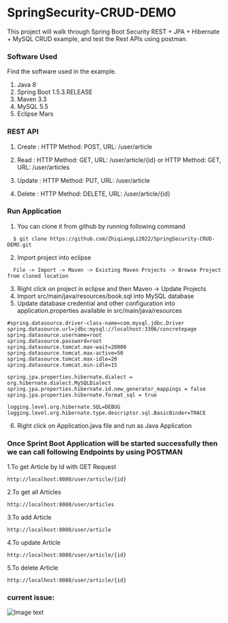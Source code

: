 # SpringSecurity-CRUD-DEMO
This project will walk through Spring Boot Security REST + JPA + Hibernate + MySQL CRUD example, and  test the Rest APIs using postman.

### Software Used
Find the software used in the example.
1. Java 8
2. Spring Boot 1.5.3.RELEASE
3. Maven 3.3
4. MySQL 5.5
5. Eclipse Mars

### REST API
1. Create :
HTTP Method: POST, URL: /user/article

2. Read :
HTTP Method: GET, URL: /user/article/{id}
 or 
HTTP Method: GET, URL: /user/articles

3. Update :
HTTP Method: PUT, URL: /user/article

4. Delete :
HTTP Method: DELETE, URL: /user/article/{id}

### Run Application
1. You can clone it from github by running following command
```
  $ git clone https://github.com/ZhiqiangLi2022/SpringSecurity-CRUD-DEMO.git
```
2. Import project into eclipse
```
  File -> Import -> Maven -> Existing Maven Projects -> Browse Project from cloned location
```
3. Right click on project in eclipse and then Maven -> Update Projects
4. Import src/main/java/resources/book.sql into MySQL database
5. Update database credential and other configuration into application.properties available in src/main/java/resources
```
#spring.datasource.driver-class-name=com.mysql.jdbc.Driver
spring.datasource.url=jdbc:mysql://localhost:3306/concretepage
spring.datasource.username=root
spring.datasource.password=root
spring.datasource.tomcat.max-wait=20000
spring.datasource.tomcat.max-active=50
spring.datasource.tomcat.max-idle=20
spring.datasource.tomcat.min-idle=15

spring.jpa.properties.hibernate.dialect = org.hibernate.dialect.MySQLDialect
spring.jpa.properties.hibernate.id.new_generator_mappings = false
spring.jpa.properties.hibernate.format_sql = true

logging.level.org.hibernate.SQL=DEBUG
logging.level.org.hibernate.type.descriptor.sql.BasicBinder=TRACE
```
6. Right click on Application.java file and run as Java Application

### Once Sprint Boot Application will be started successfully then we can call following Endpoints by using POSTMAN
1.To get Article by Id with GET Request
```
http://localhost:8080/user/article/{id}
```
2.To get all Articles
```
http://localhost:8080/user/articles
```
3.To add Article
```
http://localhost:8080/user/article
```
4.To update Article
```
http://localhost:8080/user/article/{id}
```
5.To delete Article
```
http://localhost:8080/user/article/{id}
```

### current issue:
![Image text](https://github.com/ZhiqiangLi2022/ImageCenter/blob/05be534fce15cfc162da358cdbc2e57a329b7f93/spring_security_demo_errors.png)
